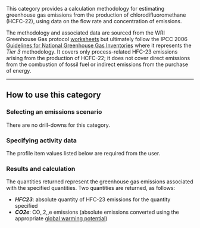 This category provides a calculation methodology for estimating
greenhouse gas emissions from the production of chlorodifluoromethane
(HCFC-22), using data on the flow rate and concentration of emis‭sions.

The methodology and associated data are sourced from the WRI Greenhouse
Gas protocol
[worksheets](http://www.ghgprotocol.org/calculation-tools/all-tools) but
ultimately follow the IPCC 2006 [Guidelines for National Greenhouse Gas
Inventories](http://www.ipcc-nggip.iges.or.jp/public/2006gl/index.html)
where it represents the *Tier 3* methodology. It covers only
process-related HFC-23 emissions arising from the production of HCFC-22;
it does not cover direct emissions from the combustion of fossil fuel or
indirect emissions from the purchase of energy.

-----

## How to use this category

### Selecting an emissions scenario

There are no drill-downs for this category.

### Specifying activity data

The profile item values listed below are required from the user.

### Results and calculation

The quantities returned represent the greenhouse gas emissions
associated with the specified quantities. Two quantities are returned,
as follows:

  - ***HFC23***: absolute quantity of HFC-23 emissions for the quantity
    specified
  - ***CO2e***: CO,,2,,e emissions (absolute emissions converted using
    the appropriate [global warming
    potential](Greenhouse_gases_Global_warming_potentials))
